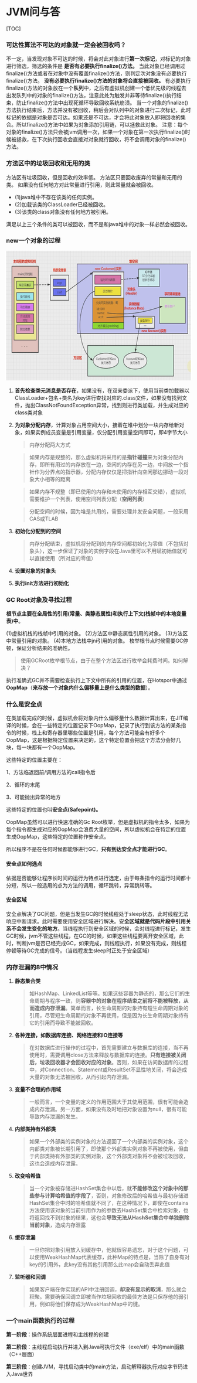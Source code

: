 # JVM问与答

[TOC]



### 可达性算法不可达的对象就一定会被回收吗？

不一定，当发现对象不可达的时候，将会对此对象进行**第一次标记**，对标记的对象进行筛选，筛选的条件是 **是否有必要执行finalize()方法。**
 当此对象已经调用过finalize()方法或者在对象中没有覆盖finalize()方法，则判定次对象没有必要执行finalize()方法。
 **没有必要执行finalize()方法的对象将会直接被回收。**
 有必要执行finalize()方法的对象放在一个**队列**中，之后有虚拟机创建一个低优先级的线程去出发队列中的对象的finalize()方法，注意此处为触发并非等待finalize()执行结束，防止finalize()方法中出现死循环导致回收系统崩溃。
 当一个对象的finalize()方法执行结束后，方法并没有被回收，稍后会对队列中的对象进行二次标记，此时标记的依据是对象是否可达。如果还是不可达，才会将此对象放入即将回收的集合。所以finalize()方法中如果为对象添加引用链，可以拯救此对象。
 注意：每个对象的finalize()方法只会被jvm调用一次，如果一个对象在第一次执行finalize()时候被拯救，在下次执行回收会直接对对象就行回收，将不会调用对象的finalize()方法。



### 方法区中的垃圾回收和无用的类

方法区有垃圾回收，但是回收的效率低。
方法区只要回收废弃的常量和无用的类。
如果没有任何地方对此常量进行引用，则此常量就会被回收。

- (1)java堆中不存在该类的任何实例。
- (2)加载该类的ClassLoader已经被回收。
- (3)该类的class对象没有任何地方被引用。

满足以上三个条件的类可以被回收，而不是和java堆中的对象一样必然会被回收。



### new一个对象的过程

![image-20210828144813059](images/image-20210828144813059.png)

1. **首先检查类元消息是否存在**，如果没有，在双亲委派下，使用当前类加载器以ClassLoader+包名+类名为key进行查找对应的.class文件，如果没有找到文件，抛出ClassNotFoundException异常，找到则进行类加载，并生成对应的class类对象

2. **为对象分配内存**，计算对象占用空间大小，接着在堆中划分一块内存给新对象，如果实例成员变量是引用变量，仅分配引用变量空间即可，即4字节大小

   > 内存分配两大方式

   > 如果内存是规整的，那么虚拟机将采用的是**指针碰撞**来为对象分配内存，即所有用过的内存放在一边，空闲的内存在另一边，中间放一个指针作为分界点的指示器，分配内存仅仅是把指针向空闲那边挪动一段对象大小相等的距离

   > 如果内存不规整（即已使用的内存和未使用的内存相互交错），虚拟机需要维护一个列表，使用空间列表分配（**空闲列表**）

   > 分配空间的时候，因为堆是共用的，需要处理并发安全问题，一般采用CAS或TLAB
   
3. **初始化分配到的空间**

   > 内存分配结束，虚拟机将分配到的内存空间都初始化为零值（不包括对象头），这一步保证了对象的实例字段在Java里可以不用赋初始值就可以直接使用（所对应的零值）

4. **设置对象的对象头**

5. **执行init方法进行初始化**









### GC Root对象及寻找过程

**根节点主要在全局性的引用(常量、类静态属性)和执行上下文(栈帧中的本地变量表)中**。

(1)虚拟机栈的栈帧中引用的对象。
(2)方法区中静态属性引用的对象。
(3)方法区中常量引用的对象。
(4)本地方法栈中jni引用的对象。
枚举根节点时候需要GC停顿，保证分析结果的准确性。

> 使用GCRoot枚举根节点，由于在整个方法区进行枚举会耗费时间。如何解决？

执行准确式GC并不需要检查执行上下文中所有的引用的位置，在Hotspor中通过**OopMap**（**来存放一个对象内什么偏移量上是什么类型的数据**）。



### 什么是安全点

在类加载完成的时候，虚拟机会将对象内什么偏移量什么数据计算出来，在JIT编译的时候，会在一些特定的位置记录下OopMap，记录了执行到该方法的某条指令的时候，栈上和寄存器里哪些位置是引用，每个方法可能会有好多个OopMap，这是根据特定位置来决定的，这个特定位置会把这个方法分会好几块，每一块都有一个OopMap。

这些特定的位置主要在：

1、方法临返回前/调用方法的call指令后

2、循环的末尾

3、可能抛出异常的地方

这些特定的位置也叫**安全点(Safepoint)。**

OopMap虽然可以进行快速准确的Gc Root枚举，但是虚拟机的指令太多，如果为每个指令都生成对应的OopMap会浪费大量的空间，所以虚拟机会在特定的位置生成OopMap，这些特定的位置称作安全点。

所以程序不是在任何时候都能够进行GC，**只有到达安全点才能进行GC**。

#### 安全点如何选点

依据是否能够让程序长时间的运行为特点进行选定，由于每条指令的运行时间都十分短，所以一般选用的点为方法的调用，循环跳转，异常跳转等。

#### 安全区域

安全点解决了GC问题，但是当发生GC的时候线程处于sleep状态，此时线程无法响应中断请求。此时需要使用安全区域进行解决。安**全区域就是代码片段中引用关系不会发生变化的地方**。当线程执行到安全区域的时候，会对线程进行标记，发生GC时候，jvm不管这些线程，在GC的时候，如果这些线程要离开安全区域，此时，判断jvm是否已经完成GC，如果完成，则线程执行，如果没有完成，则线程停顿等待GC完成的信号。（当线程发生sleep时正处于安全区域）





### 内存泄漏的8中情况

1. **静态集合类**

   > 如HashMap、LinkedList等等。如果这些容器为静态的，那么它们的生命周期与程序一致，则**容器中的对象在程序结束之前将不能被释放，从而造成内存泄漏**。简单而言，长生命周期的对象持有短生命周期对象的引用，尽管短生命周期的对象不再使用，但是因为长生命周期对象持有它的引用而导致不能被回收。

2. **各种连接，如数据库连接、网络连接和IO连接等**

   > 在对数据库进行操作的过程中，首先需要建立与数据库的连接，当不再使用时，需要调用close方法来释放与数据库的连接。**只有连接被关闭后，垃圾回收器才会回收对应的对象**。否则，如果在访问数据库的过程中，对Connection、Statement或ResultSet不显性地关闭，将会造成大量的对象无法被回收，从而引起内存泄漏。

3. **变量不合理的作用域**

   > 一般而言，一个变量的定义的作用范围大于其使用范围，很有可能会造成内存泄漏。另一方面，如果没有及时地把对象设置为null，很有可能导致内存泄漏的发生。

4. **内部类持有外部类**

   > 如果一个外部类的实例对象的方法返回了一个内部类的实例对象，这个内部类对象被长期引用了，即使那个外部类实例对象不再被使用，但由于内部类持有外部类的实例对象，这个外部类对象将不会被垃圾回收，这也会造成内存泄露。

5. **改变哈希值**

   > 当一个对象被存储进HashSet集合中以后，就**不能修改这个对象中的那些参与计算哈希值的字段了**，否则，对象修改后的哈希值与最初存储进HashSet集合中时的哈希值就不同了，在这种情况下，即使在contains方法使用该对象的当前引用作为的参数去HashSet集合中检索对象，也将返回找不到对象的结果，这也会**导致无法从HashSet集合中单独删除当前对象**，造成内存泄露

6. **缓存泄漏**

   > 一旦你把对象引用放入到缓存中，他就很容易遗忘，对于这个问题，可以使用WeakHashMap代表缓存，此种Map的特点是，当除了自身有对key的引用外，此key没有其他引用那么此map会自动丢弃此值

7. **监听器和回调**

   > 如果客户端在你实现的API中注册回调，**却没有显示的取消**，那么就会积聚。需要确保回调立即被当作垃圾回收的最佳方法是只保存他的弱引用，例如将他们保存成为WeakHashMap中的键。







### 一个main函数执行的过程

**第一阶段**：操作系统层面进程和主线程的创建

**第二阶段**：主线程启动执行并进入到Java可执行文件（exe/elf）中的main函数（C++层面）

**第三阶段**：创建JVM，寻找启动类中的main方法，启动解释器执行对应字节码进入Java世界

